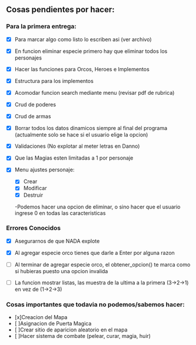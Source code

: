 ## Cosas pendientes por hacer:

### Para la primera entrega: 

- [x] Para marcar algo como listo lo escriben asi (ver archivo)  
- [x] En funcion eliminar especie primero hay que eliminar todos los personajes   

- [x] Hacer las funciones para Orcos, Heroes e Implementos
- [x] Estructura para los implementos
- [x] Acomodar funcion search mediante menu (revisar pdf de rubrica)  
  
- [x] Crud de poderes   
- [x] Crud de armas  

- [x] Borrar todos los datos dinamicos siempre al final del programa (actualmente solo se hace si el usuario elige la opcion)  
- [x] Validaciones (No explotar al meter letras en Danno)
- [x] Que las Magias esten limitadas a 1 por personaje
  
- [x] Menu ajustes personaje:  
  - [x] Crear  
  - [x] Modificar
  - [x] Destruir
  
  -Podemos hacer una opcion de eliminar, o sino hacer que el usuario ingrese 0 en todas las caracteristicas

### Errores Conocidos
- [x] Asegurarnos de que NADA explote
- [x] Al agregar especie orco tienes que darle a Enter por alguna razon
- [ ] Al terminar de agregar especie orco, el obtener_opcion() te marca como si hubieras puesto una opcion invalida
- [ ] La funcion mostrar listas, las muestra de la ultima a la primera (3→2→1) en vez de (1→2→3)


  

  
### Cosas importantes que todavia no podemos/sabemos hacer:
  - [x]Creacion del Mapa  
  - [ ]Asignacion de Puerta Magica  
  - [ ]Crear sitio de aparicion aleatorio en el mapa  
  - [ ]Hacer sistema de combate (pelear, curar, magia, huir)  
  

